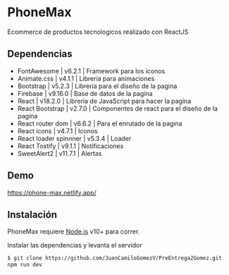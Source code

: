 # PhoneMax

Ecommerce de productos tecnologicos realizado con ReactJS

## Dependencias
- FontAwesome | v6.2.1  | Framework para los iconos
- Animate.css | v4.1.1  | Libreria para animaciones
- Bootstrap   | v5.2.3  | Libreria para el diseño de la pagina
- Firebase    | v9.16.0 | Base de datos de la pagina
- React       | v18.2.0 | Libreria de JavaScript para hacer la pagina
- React Bootstrap | v2.7.0 | Componentes de react para el diseño de la pagina
- React router dom | v6.6.2 | Para el enrutado de la pagina
- React icons | v4.7.1 | Iconos
- React loader spinnner | v5.3.4 | Loader 
- React Tostify | v9.1.1 | Notificaciones
- SweetAlert2 | v11.7.1 | Alertas

## Demo

https://phone-max.netlify.app/

## Instalación

PhoneMax requiere [Node.js](https://nodejs.org/) v10+ para correr.

Instalar las dependencias y levanta el servidor

```sh
$ git clone https://github.com/JuanCamiloGomezV/PreEntrega2Gomez.git
npm run dev
```